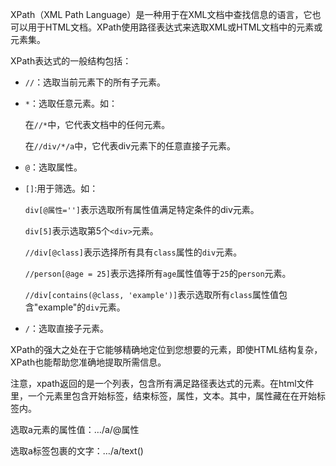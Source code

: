 XPath（XML Path Language）是一种用于在XML文档中查找信息的语言，它也可以用于HTML文档。XPath使用路径表达式来选取XML或HTML文档中的元素或元素集。

XPath表达式的一般结构包括：

- `//`：选取当前元素下的所有子元素。

- `*`：选取任意元素。如：

  在`//*`中，它代表文档中的任何元素。

  在`//div/*/a`中，它代表div元素下的任意直接子元素。

- `@`：选取属性。

- `[]`:用于筛选。如：

  `div[@属性='']`表示选取所有属性值满足特定条件的div元素。

  `div[5]`表示选取第5个`<div>`元素。

  `//div[@class]`表示选择所有具有`class`属性的`div`元素。

  `//person[@age = 25]`表示选择所有`age`属性值等于`25`的`person`元素。

  `//div[contains(@class, 'example')]`表示选取所有`class`属性值包含"example"的`div`元素。

- `/`：选取直接子元素。

XPath的强大之处在于它能够精确地定位到您想要的元素，即使HTML结构复杂，XPath也能帮助您准确地提取所需信息。

注意，xpath返回的是一个列表，包含所有满足路径表达式的元素。在html文件里，一个元素里包含开始标签，结束标签，属性，文本。其中，属性藏在在开始标签内。

选取a元素的属性值：…/a/@属性

选取a标签包裹的文字：…/a/text()

